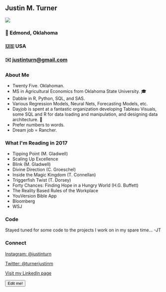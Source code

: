 <!-- https://guides.github.com/features/mastering-markdown/ for markdown guide --> 
<!-- Global site tag (gtag.js) - Google Analytics -->
<script async src="https://www.googletagmanager.com/gtag/js?id=UA-110464159-1"></script>
<script>
  window.dataLayer = window.dataLayer || [];
  function gtag(){dataLayer.push(arguments);}
  gtag('js', new Date());

  gtag('config', 'UA-110464159-1');
</script>


## Justin M. Turner
![](justinturn.github.io/headshot.png)

### :round_pushpin: Edmond, Oklahoma 
### :us: USA 
### :envelope: justinturn@gmail.com 


### About Me

* Twenty Five. Oklahoman. 
* MS in Agricultural Economics from Oklahoma State University. :mortar_board:
* Dabble in R, Python, SQL, and SAS. 
* Various Regression Models, Neural Nets, Forecasting Models, etc.
* Dayjob is spent at a fantastic organization developing Tableau Visuals, some SQL and R for data loading and manipulation, and designing data architecture. :office:
* Prefer numbers to words. 
* Dream job = Rancher. 

### What I'm Reading in 2017
 
* Tipping Point (M. Gladwell)
* Scaling Up Excellence
* Blink (M. Gladwell)
* Divine Direction (C. Groeschel)
* Inside the Magic Kingdom (T. Connellan)
* Triggerfish Twist (T. Dorsey)
* Forty Chances: Finding Hope in a Hungry World (H.G. Buffett)
* The Reality Based Rules of the Workplace
* YouVersion Bible App
* Bloomberg
* WSJ

### Code

Stayed tuned for some code to the projects I work on in my spare time...
-JT

### Connect

[Instagram: @justinturn](https://www.instagram.com/justinturn/)  

[Twitter: @turnerjustinm](https://twitter.com/turnerjustinm)  

[Visit my LinkedIn page](https://www.linkedin.com/in/justin-turner-b9012966/)  

<!-- LineChart generated in R 3.4.1 by googleVis 0.6.2 package -->
<!-- Sat Nov 25 10:34:08 2017 -->


<!-- jsHeader -->
<script type="text/javascript">


// jsData 
function gvisDataLineChartID16c03ac86151 () {
var data = new google.visualization.DataTable();
var datajson =
[
 [
1992,
91.67
],
[
1993,
97.54
],
[
1994,
88.83
],
[
1995,
73.54
],
[
1996,
62.8
],
[
1997,
86.8
],
[
1998,
82.08
],
[
1999,
87.28
],
[
2000,
98.77
],
[
2001,
101.32
],
[
2002,
91.45
],
[
2003,
100.47
],
[
2004,
120.46
],
[
2005,
129.27
],
[
2006,
126.11
],
[
2007,
121.72
],
[
2008,
115.55
],
[
2009,
108.51
],
[
2010,
123.08
],
[
2011,
147.06
],
[
2012,
169.6
],
[
2013,
173.07
],
[
2014,
245.25
],
[
2015,
249.92
],
[
2016,
163.98
] 
];
data.addColumn('number','year');
data.addColumn('number','price');
data.addRows(datajson);
return(data);
}


// jsDrawChart
function drawChartLineChartID16c03ac86151() {
var data = gvisDataLineChartID16c03ac86151();
var options = {};
options["allowHtml"] = true;


    chartLineChartID16c03ac86151 = new google.visualization.ChartWrapper({
    dataTable: data,       
    chartType: 'LineChart',
    containerId: 'LineChartID16c03ac86151',
    options: options
    });
    chartLineChartID16c03ac86151.draw();
    

}

  function openEditorLineChartID16c03ac86151() {
  var editor = new google.visualization.ChartEditor();
  google.visualization.events.addListener(editor, 'ok',
  function() { 
  chartLineChartID16c03ac86151 = editor.getChartWrapper();  
  chartLineChartID16c03ac86151.draw(document.getElementById('LineChartID16c03ac86151')); 
  }); 
  editor.openDialog(chartLineChartID16c03ac86151);
  }
    


// jsDisplayChart
(function() {
var pkgs = window.__gvisPackages = window.__gvisPackages || [];
var callbacks = window.__gvisCallbacks = window.__gvisCallbacks || [];
var chartid = "charteditor";
  
// Manually see if chartid is in pkgs (not all browsers support Array.indexOf)
var i, newPackage = true;
for (i = 0; newPackage && i < pkgs.length; i++) {
if (pkgs[i] === chartid)
newPackage = false;
}
if (newPackage)
  pkgs.push(chartid);
  
// Add the drawChart function to the global list of callbacks
callbacks.push(drawChartLineChartID16c03ac86151);
})();
function displayChartLineChartID16c03ac86151() {
  var pkgs = window.__gvisPackages = window.__gvisPackages || [];
  var callbacks = window.__gvisCallbacks = window.__gvisCallbacks || [];
  window.clearTimeout(window.__gvisLoad);
  // The timeout is set to 100 because otherwise the container div we are
  // targeting might not be part of the document yet
  window.__gvisLoad = setTimeout(function() {
  var pkgCount = pkgs.length;
  google.load("visualization", "1", { packages:pkgs, callback: function() {
  if (pkgCount != pkgs.length) {
  // Race condition where another setTimeout call snuck in after us; if
  // that call added a package, we must not shift its callback
  return;
}
while (callbacks.length > 0)
callbacks.shift()();
} });
}, 100);
}


// jsFooter
</script>


<!-- jsChart -->  
<script type="text/javascript" src="https://www.google.com/jsapi?callback=displayChartLineChartID16c03ac86151"></script>


<!-- divChart -->
<input type='button' onclick='openEditorLineChartID16c03ac86151()' value='Edit me!'/>  
<div id="LineChartID16c03ac86151" 
  style="width: 500; height: automatic;">
</div>


